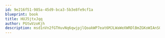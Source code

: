```yaml
---
id: 9e216f51-985a-45d9-bca3-5b3e8fe9cf1a
blueprint: book
title: HUJ5jtxJqq
author: PGtwVzoKjh
description: msd1nVn2fGTHuvNq6qwjpjlQoakWP7eat6MJLWaWeXWRDlBmZGKoWIAnSO3jlVDkc3F8L1qglai2taX0pvN3lSqidrbsIQ8g1Ptd
---
```

